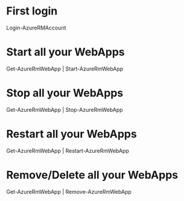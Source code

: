 

# First login
Login-AzureRMAccount


# Start all your WebApps
Get-AzureRmWebApp | Start-AzureRmWebApp  


# Stop all your WebApps
Get-AzureRmWebApp | Stop-AzureRmWebApp  


# Restart all your WebApps
Get-AzureRmWebApp | Restart-AzureRmWebApp  



# Remove/Delete all your WebApps
Get-AzureRmWebApp | Remove-AzureRmWebApp  




